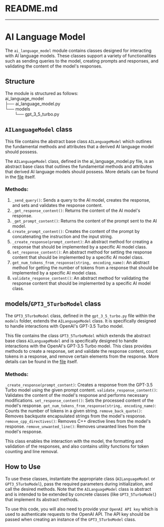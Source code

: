 # README.md

---
# AI Language Model

The `ai_language_model` module contains classes designed for interacting with AI language models. 
These classes support a variety of functionalities such as sending queries to the model, 
creating prompts and responses, and validating the content of the model's responses.

## Structure

The module is structured as follows: \
ai_language_model\
├── ai_language_model.py\
└── models\
&nbsp;&nbsp;&nbsp;&nbsp;&nbsp;&nbsp;&nbsp; └── gpt_3_5_turbo.py


## `AILanguageModel` class

This file contains the abstract base class `AILanguageModel` which outlines the fundamental methods and attributes that 
a derived AI language model should possess. 

The `AILanguageModel` class, defined in the ai_language_model.py file, is an abstract base class that 
outlines the fundamental methods and attributes that derived AI language models should possess.
More details can be found in the [file](./ai_language_model.py) itself.


### Methods:
1. `_send_query()`: Sends a query to the AI model, creates the response, and sets and validates the response content.
2. `_get_response_content()`: Returns the content of the AI model's response.
3. `_get_prompt_content()`: Returns the content of the prompt sent to the AI model.
4. `create_prompt_content()`: Creates the content of the prompt by concatenating the instruction and the input string.
5. `_create_response(prompt_content)`: An abstract method for creating a response that should be 
implemented by a specific AI model class.
6. `set_response_content()`: An abstract method for setting the response content that should 
be implemented by a specific AI model class.
7. `get_num_tokens_from_response(string, encoding_name)`: An abstract method for getting the 
number of tokens from a response that should be implemented by a specific AI model class.
8. `validate_response_content()`: An abstract method for validating the response content 
that should be implemented by a specific AI model class.




## models/`GPT3_5TurboModel` class
The `GPT3_5TurboModel` class, defined in the `gpt_3_5_turbo.py` file within the `models` folder, extends 
the `AILanguageModel` class. It is specifically designed to handle interactions with OpenAI's GPT-3.5 Turbo model.


This file contains the class `GPT3_5TurboModel` which extends the abstract base class `AILanguageModel` and is 
specifically designed to handle interactions with the OpenAI's GPT-3.5 Turbo model. This class provides 
methods to create a response, set and validate the response content, count tokens in a response, and 
remove certain elements from the response. More details can be found in the [file](./models/gpt_3_5_turbo.py) itself.

### Methods:
`_create_response(prompt_content)`: Creates a response from the GPT-3.5 Turbo model using the given prompt content.
`validate_response_content()`: Validates the content of the model's response and performs necessary modifications.
`set_response_content()`: Sets the processed content of the model's response.
`get_num_tokens_from_response(string, encoding_name)`: Counts the number of tokens in a given string.
`remove_back_quote()`: Removes backquote encapsulated strings from the model's response.
`remove_cpp_directives()`: Removes C++ directive lines from the model's response.
`remove_unwanted_line()`: Removes unwanted lines from the model's response.

This class enables the interaction with the model, the formatting and validation of the 
responses, and also contains utility functions for token counting and line removal.


## How to Use
To use these classes, instantiate the appropriate class (`AILanguageModel` or `GPT3_5TurboModel`), pass the required 
parameters during initialization, and call the desired methods. Note that the `AILanguageModel` class 
is abstract and is intended to be extended by concrete classes (like `GPT3_5TurboModel`) that implement its abstract methods.


To use this code, you will also need to provide your `OpenAI API key` which is used to authenticate requests 
to the OpenAI API. The API key should be passed when creating an instance of the `GPT3_5TurboModel` class.

